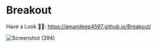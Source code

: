 # Breakout
Have a Look 👨‍💻:  https://amandeep4567.github.io/Breakout/

![Screenshot (394)](https://user-images.githubusercontent.com/90441055/212734513-e1453293-7513-470d-9acd-334748ffa48b.png)

